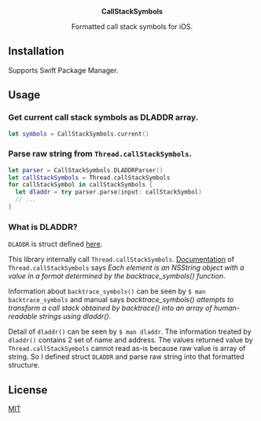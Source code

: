 <p align='center'><b>CallStackSymbols</b></p>
<p align='center'>Formatted call stack symbols for iOS.</p>

## Installation

Supports Swift Package Manager.

## Usage

### Get current call stack symbols as DLADDR array.

```swift
let symbols = CallStackSymbols.current()
```

### Parse raw string from `Thread.callStackSymbols`.

```swift
let parser = CallStackSymbols.DLADDRParser()
let callStackSymbols = Thread.callStackSymbols
for callStackSymbol in callStackSymbols {
  let dladdr = try parser.parse(input: callStackSymbol)
  // ...
}
```

### What is DLADDR?

`DLADDR` is struct defined <a href="./Sources/CallStackSymbols/DLADDR.swift">here</a>.

This library internally call `Thread.callStackSymbols`. <a href="https://developer.apple.com/documentation/foundation/thread/1414836-callstacksymbols">Documentation</a> of `Thread.callStackSymbols` says _Each element is an NSString object with a value in a format determined by the backtrace_symbols() function_.

Information about `backtrace_symbols()` can be seen by `$ man backtrace_symbols` and manual says _backtrace_symbols() attempts to transform a call stack obtained by backtrace() into an array of human-readable strings using dladdr()_.

Detail of `dladdr()` can be seen by `$ man dladdr`. The information treated by `dladdr()` contains 2 set of name and address. The values returned value by `Thread.callStackSymbols` cannot read as-is because raw value is array of string. So I defined struct `DLADDR` and parse raw string into that formatted structure.

## License

[MIT](https://choosealicense.com/licenses/mit/)
